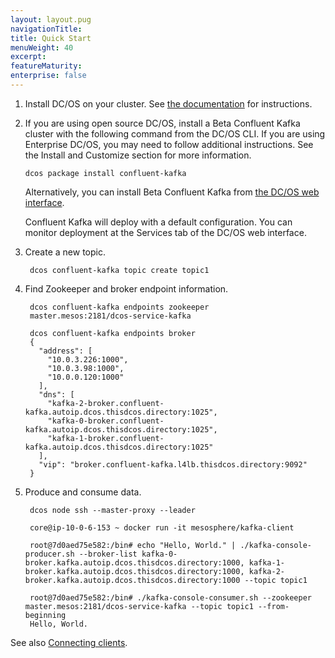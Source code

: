 ```yaml
---
layout: layout.pug
navigationTitle:
title: Quick Start
menuWeight: 40
excerpt:
featureMaturity:
enterprise: false
---
```


<!-- This source repo for this topic is https://github.com/mesosphere/confluent -->


1. Install DC/OS on your cluster. See [the documentation](/latest/administration/installing/) for instructions.

1. If you are using open source DC/OS, install a Beta Confluent Kafka cluster with the following command from the DC/OS CLI. If you are using Enterprise DC/OS, you may need to follow additional instructions. See the Install and Customize section for more information.

   ```
   dcos package install confluent-kafka
   ```

   Alternatively, you can install Beta Confluent Kafka from [the DC/OS web interface](/latest/usage/webinterface/).

   Confluent Kafka will deploy with a default configuration. You can monitor deployment at the Services tab of the DC/OS web interface.

1. Create a new topic.

        dcos confluent-kafka topic create topic1


1. Find Zookeeper and broker endpoint information.

        dcos confluent-kafka endpoints zookeeper
        master.mesos:2181/dcos-service-kafka

        dcos confluent-kafka endpoints broker
        {
          "address": [
            "10.0.3.226:1000",
            "10.0.3.98:1000",
            "10.0.0.120:1000"
          ],
          "dns": [
            "kafka-2-broker.confluent-kafka.autoip.dcos.thisdcos.directory:1025",
            "kafka-0-broker.confluent-kafka.autoip.dcos.thisdcos.directory:1025",
            "kafka-1-broker.confluent-kafka.autoip.dcos.thisdcos.directory:1025"
          ],
          "vip": "broker.confluent-kafka.l4lb.thisdcos.directory:9092"
        }

1. Produce and consume data.

        dcos node ssh --master-proxy --leader

        core@ip-10-0-6-153 ~ docker run -it mesosphere/kafka-client

        root@7d0aed75e582:/bin# echo "Hello, World." | ./kafka-console-producer.sh --broker-list kafka-0-broker.kafka.autoip.dcos.thisdcos.directory:1000, kafka-1-broker.kafka.autoip.dcos.thisdcos.directory:1000, kafka-2-broker.kafka.autoip.dcos.thisdcos.directory:1000 --topic topic1

        root@7d0aed75e582:/bin# ./kafka-console-consumer.sh --zookeeper master.mesos:2181/dcos-service-kafka --topic topic1 --from-beginning
        Hello, World.


See also [Connecting clients][1].

 [1]: /services/kafka/2.0.4-1.0.0/connecting-clients/
